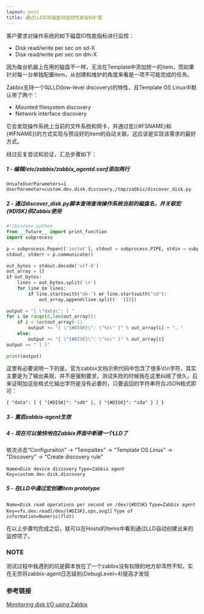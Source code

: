 ```yaml
---
layout: post
title: 通过LLD实现磁盘IO监控性能指标扩展
---
```


客户要求对操作系统的如下磁盘IO性能指标进行监控：

+ Disk read/write per sec on sd-X
+ Disk read/write per sec on dm-X

因为每台机器上在用的磁盘不一样，无法在Template中添加统一的item，而如果针对每一台单独配置item，从创建和维护的角度来看是一项不可能完成的任务。

Zabbix支持一个叫LLD(low-level discovery)的特性，且Template OS Linux中默认带了两个：

+ Mounted filesystem discovery
+ Network interface discovery

它会发现操作系统上当前的文件系统和网卡，并通过宏({#FSNAME}和{#IFNAME})的方式实现与预设好的item的自动关联。这应该是实现该需求的最好方式。

经过反复尝试和验证，汇总步骤如下：

##### 1 - 编辑/etc/zabbix/zabbix_agentd.conf添加两行

`UnsafeUserParameters=1`
`UserParameter=custom.dev.disk.discovery,/tmp/zabbix/discover_disk.py`

##### 2 - 通过discover_disk.py脚本查询查询操作系统当前的磁盘名，并关联宏{#DISK}供Zabbix使用

```python
#!/bin/env python
from __future__ import print_function
import subprocess
 
p = subprocess.Popen(['iostat'], stdout = subprocess.PIPE, stdin = subprocess.PIPE)
stdout, stderr = p.communicate()
 
out_bytes = stdout.decode('utf-8')
out_array = []
if out_bytes:
    lines = out_bytes.split('\n')
    for line in lines:
        if line.startswith("dm-") or line.startswith("sd"):
            out_array.append(line.split(' ')[0])
 
output = "{ \"data\": [ "
for i in range(0,len(out_array)):
    if i < len(out_array)-1:
        output += "{ \"{#DISK}\": \"%s\" }" % out_array[i] + ", "
    else:
        output += "{ \"{#DISK}\": \"%s\" }" % out_array[i]
output += " ] }"
 
print(output)
```

这里有必要说明一下的是，官方zabbix文档示例代码中包含了很多\t\n字符，其实主要是为了输出美观，并不是强制要求，测试失败的时候我在这里纠结了很久，后来证明加这些格式化输出字符是没有必要的，只要返回的字符串符合JSON格式即可：

`{ "data": [ { "{#DISK}": "sdb" }, { "{#DISK}": "sda" } ] }`

##### 3 - 重启zabbix-agent生效

##### 4 - 现在可以愉快地在Zabbix界面中新建一个LLD了

依次点击"Configuraiton" -> "Tempaltes" -> "Template OS Linux" -> "Discovery" -> "Create discovery rule"

`Name=Disk device discovery`
`Type=Zabbix agent`
`Key=custom.dev.disk.discovery`

##### 5 - 在LLD中通过宏创建item prototype

`Name=Disk read operations per second on /dev/{#DISK}`
`Type=Zabbix agent`
`Key=vfs.dev.read[/dev/{#DISK},ops,avg1]`
`Type of information=Numeric(flot)`

在以上步骤均完成之后，就可以在Hosts的Items中看到通过LLD自动创建出来的监控项了。

### NOTE

测试过程中我遇到的坑是脚本放在了一个zabbix没有权限的地方却浑然不知，实在无奈将zabbix-agent日志级别(DebugLevel=4)提高才发现

### 参考链接

[Monitoring disk I/O using Zabbix](http://www.denniskanbier.nl/blog/monitoring/monitoring-disk-io-using-zabbix/)
